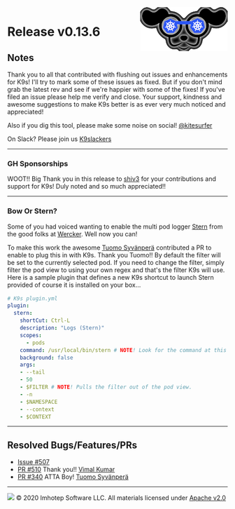 <img src="https://raw.githubusercontent.com/derailed/k9s/master/assets/k9s_small.png" align="right" width="200" height="auto"/>

# Release v0.13.6

## Notes

Thank you to all that contributed with flushing out issues and enhancements for K9s! I'll try to mark some of these issues as fixed. But if you don't mind grab the latest rev and see if we're happier with some of the fixes! If you've filed an issue please help me verify and close. Your support, kindness and awesome suggestions to make K9s better is as ever very much noticed and appreciated!

Also if you dig this tool, please make some noise on social! [@kitesurfer](https://twitter.com/kitesurfer)

On Slack? Please join us [K9slackers](https://join.slack.com/t/k9sers/shared_invite/enQtOTA5MDEyNzI5MTU0LWQ1ZGI3MzliYzZhZWEyNzYxYzA3NjE0YTk1YmFmNzViZjIyNzhkZGI0MmJjYzhlNjdlMGJhYzE2ZGU1NjkyNTM)

---

### GH Sponsorships

WOOT!! Big Thank you in this release to [shiv3](https://github.com/shiv3) for your contributions and support for K9s!
Duly noted and so much appreciated!!

---

### Bow Or Stern?

Some of you had voiced wanting to enable the multi pod logger [Stern](https://github.com/wercker/stern) from the good folks at [Wercker](https://github.com/wercker). Well now you can!

To make this work the awesome [Tuomo Syvänperä](https://github.com/syvanpera) contributed a PR to enable to plug this in with K9s. Thank you Tuomo!!
By default the filter will be set to the currently selected pod. If you need to change the filter, simply filter the pod view to using your own regex and that's the filter K9s will use. Here is a sample plugin that defines a new K9s shortcut to launch Stern provided of course it is installed on your box...

```yaml
# K9s plugin.yml
plugin:
  stern:
    shortCut: Ctrl-L
    description: "Logs (Stern)"
    scopes:
      - pods
    command: /usr/local/bin/stern # NOTE! Look for the command at this location.
    background: false
    args:
    - --tail
    - 50
    - $FILTER # NOTE! Pulls the filter out of the pod view.
    - -n
    - $NAMESPACE
    - --context
    - $CONTEXT
```

---

## Resolved Bugs/Features/PRs

* [Issue #507](https://github.com/zloom/k9s/issues/507)
* [PR #510](https://github.com/zloom/k9s/pull/510) Thank you!! [Vimal Kumar](https://github.com/vimalk78)
* [PR #340](https://github.com/zloom/k9s/pull/340) ATTA Boy! [Tuomo Syvänperä](https://github.com/syvanpera)

---

<img src="https://raw.githubusercontent.com/derailed/k9s/master/assets/imhotep_logo.png" width="32" height="auto"/> © 2020 Imhotep Software LLC. All materials licensed under [Apache v2.0](http://www.apache.org/licenses/LICENSE-2.0)
